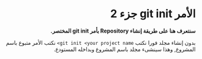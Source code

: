 <div  dir="rtl">

# الأمر git init جزء 2

**سنتعرف هنا على طريقة إنشاء Repository بأمر git init المختصر.**

بدون إنشاء مجلد فورا نكتب ` git init <your project name> ` نكتب الأمر متبوع باسم المشروع, وهذا سينشىء مجلد باسم المشروع وبداخله المستودع.

 </div>